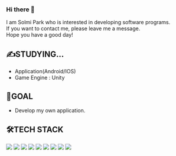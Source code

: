 ### Hi there 👋  

I am Solmi Park who is interested in developing software programs.  
If you want to contact me, please leave me a message.  
Hope you have a good day!  

## ✍STUDYING...  
- Application(Android/IOS)
- Game Engine : Unity
  
## 🎈GOAL  
- Develop my own application.

## 🛠TECH STACK  
<img src = "https://img.shields.io/badge/-Java-007396?style=flat&logo=Java"/> <img src = "https://img.shields.io/badge/-Visual Studio-5C2D91?style=flat&logo=Visual Studio"/> <img src = "https://img.shields.io/badge/-C++-000000?logo=c%2B%2B&style=flat"/> <img src = "https://img.shields.io/badge/-Unity-FFFFFF?style=flat&logo=Unity"/> <img src = "http://img.shields.io/badge/-C%23-000000?logo=Csharp&style=flat"/> <img src = "https://img.shields.io/badge/-Python-3776AB?style=flat&logo=Python"/> <img src = "https://img.shields.io/badge/-Adobe Photoshop-31A8FF?style=flat&logo=Adobe Photoshop"/> <img src = "https://img.shields.io/badge/-Adobe Illustrator-FF9A00?style=flat&logo=Adobe Illustrator"/> <img src = "https://img.shields.io/badge/-Adobe Premiere Pro-9999FF?style=flat&logo=Adobe Premiere Pro"/>
